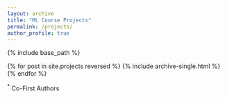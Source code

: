 ```yaml
---
layout: archive
title: "ML Course Projects"
permalink: /projects/
author_profile: true
---
```


{% include base_path %}

{% for post in site.projects reversed %}
  {% include archive-single.html %}
{% endfor %}


<sup>*</sup> Co-First Authors
